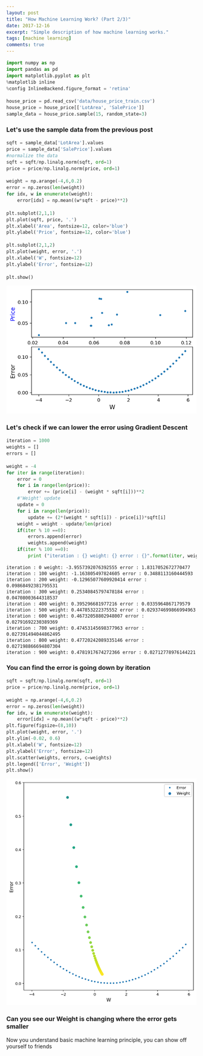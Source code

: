 ```yaml
---
layout: post
title: "How Machine Learning Work? (Part 2/3)"
date: 2017-12-16
excerpt: "Simple description of how machine learning works."
tags: [machine learning]
comments: true
---
```


```python
import numpy as np
import pandas as pd
import matplotlib.pyplot as plt
%matplotlib inline
%config InlineBackend.figure_format = 'retina'

house_price = pd.read_csv('data/house_price_train.csv')
house_price = house_price[['LotArea', 'SalePrice']]
sample_data = house_price.sample(15, random_state=3)
```

### Let's use the sample data from the  previous post


```python
sqft = sample_data['LotArea'].values 
price = sample_data['SalePrice'].values
#normalize the data 
sqft = sqft/np.linalg.norm(sqft, ord=1)
price = price/np.linalg.norm(price, ord=1)

weight = np.arange(-4,6,0.2)
error = np.zeros(len(weight))
for idx, w in enumerate(weight):
    error[idx] = np.mean((w*sqft - price)**2)
    
plt.subplot(2,1,1)
plt.plot(sqft, price, '.')
plt.xlabel('Area', fontsize=12, color='blue')
plt.ylabel('Price', fontsize=12, color='blue')

plt.subplot(2,1,2)
plt.plot(weight, error, '.')
plt.xlabel('W', fontsize=12)
plt.ylabel('Error', fontsize=12)

plt.show()
```

<img src="../assets/img/posts/how-machinelearning-work-2/2_Gradient%20Descent_2_0.png">

### Let's check if we can lower the error using Gradient Descent

```python
iteration = 1000
weights = []
errors = []

weight = -4
for iter in range(iteration):
    error = 0
    for i in range(len(price)):
        error += (price[i] - (weight * sqft[i]))**2
    #'Weight' update
    update = 0
    for i in range(len(price)):
        update += (2*(weight * sqft[i]) - price[i])*sqft[i]
    weight = weight - update/len(price)
    if(iter % 10 ==0):
        errors.append(error)
        weights.append(weight)
    if(iter % 100 ==0):
        print ("iteration : {} weight: {} error : {}".format(iter, weight, error))
```

    iteration : 0 weight: -3.9557392076392555 error : 1.8317052672770477
    iteration : 100 weight: -1.163805497824605 error : 0.3488113160444593
    iteration : 200 weight: -0.12965077609920414 error : 0.09868492381795531
    iteration : 300 weight: 0.25340845797478184 error : 0.04708003644318537
    iteration : 400 weight: 0.395296681977216 error : 0.0335964867179579
    iteration : 500 weight: 0.447853222375552 error : 0.029374699866994963
    iteration : 600 weight: 0.46732058802948007 error : 0.02791692230389369
    iteration : 700 weight: 0.47453145698377963 error : 0.027391494044862495
    iteration : 800 weight: 0.47720242089335146 error : 0.027198866694807304
    iteration : 900 weight: 0.4781917674272366 error : 0.02712778976144221


### You can find the error is going down by iteration


```python
sqft = sqft/np.linalg.norm(sqft, ord=1)
price = price/np.linalg.norm(price, ord=1)

weight = np.arange(-4,6,0.2)
error = np.zeros(len(weight))
for idx, w in enumerate(weight):
    error[idx] = np.mean((w*sqft - price)**2)
plt.figure(figsize=(8,10))
plt.plot(weight, error, '.')
plt.ylim(-0.02, 0.6)
plt.xlabel('W', fontsize=12)
plt.ylabel('Error', fontsize=12)
plt.scatter(weights, errors, c=weights)
plt.legend(['Error', 'Weight'])
plt.show()
```

<img src="../assets/img/posts/how-machinelearning-work-2/2_Gradient%20Descent_6_0.png">

### Can you see our Weight is changing where the error gets smaller
Now you understand basic machine learning principle, you can show off yourself to friends
